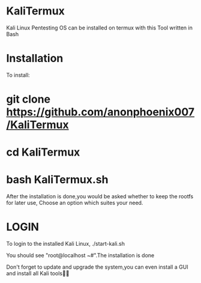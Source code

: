 # KaliTermux
Kali Linux Pentesting OS can be installed on termux with this Tool written in Bash
# Installation
To install:
# git clone https://github.com/anonphoenix007/KaliTermux
# cd KaliTermux
# bash KaliTermux.sh

After the installation is done,you would be asked whether to keep the rootfs for later use,
Choose an option which suites your need.
# LOGIN
To login to the installed Kali Linux,
./start-kali.sh

You should see "root@localhost ~#".The installation is done 


Don't forget to update and upgrade the system,you can even install a GUI and install all Kali tools🖤🖤
